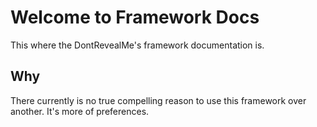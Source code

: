 # Welcome to Framework Docs

This where the DontRevealMe's framework documentation is.

## Why

There currently is no true compelling reason to use this framework over another. It's more of preferences.
